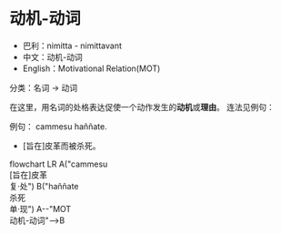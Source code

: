 # 动机-动词
* 巴利：nimitta - nimittavant
* 中文：动机-动词
* English：Motivational Relation(MOT)

分类：名词 → 动词

在这里，用名词的处格表达促使一个动作发生的**动机**或**理由**。
连法见例句：

例句：
cammesu haññate.
- [旨在]皮革而被杀死。
<div class="mermaid">
flowchart LR
A("cammesu<br>[旨在]皮革<br>复·处")
B("haññate<br>杀死<br>单·现")
A--"MOT<br>动机-动词"-->B
</div>